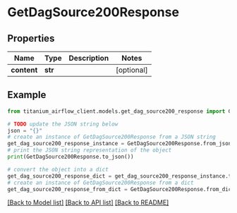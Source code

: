 # GetDagSource200Response


## Properties

Name | Type | Description | Notes
------------ | ------------- | ------------- | -------------
**content** | **str** |  | [optional] 

## Example

```python
from titanium_airflow_client.models.get_dag_source200_response import GetDagSource200Response

# TODO update the JSON string below
json = "{}"
# create an instance of GetDagSource200Response from a JSON string
get_dag_source200_response_instance = GetDagSource200Response.from_json(json)
# print the JSON string representation of the object
print(GetDagSource200Response.to_json())

# convert the object into a dict
get_dag_source200_response_dict = get_dag_source200_response_instance.to_dict()
# create an instance of GetDagSource200Response from a dict
get_dag_source200_response_from_dict = GetDagSource200Response.from_dict(get_dag_source200_response_dict)
```
[[Back to Model list]](../README.md#documentation-for-models) [[Back to API list]](../README.md#documentation-for-api-endpoints) [[Back to README]](../README.md)



